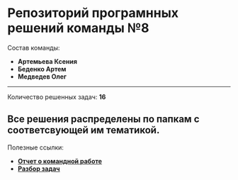 **Репозиторий програмнных решений команды №8**
=====================
Состав команды:
* **Артемьева Ксения**
* **Беденко Артем**
* **Медведев Олег**
---
Количество решенных задач: **16**

Все решения распределены по папкам с соответсвующей им тематикой.
---
Полезные ссылки:
* [**Отчет о командной работе**](https://docs.google.com/spreadsheets/d/1QViYR63b8TAb08iESDX-HTQOvMfp76b_fPiNMiNuSCo/edit#gid=0)
* [**Разбор задач**](https://docs.google.com/document/d/1jmnOUnfxw9WETcigOcWhYeEH7lphVp6RJTkfWInWqvA/edit#heading=h.jh4xqlumnfkn)
